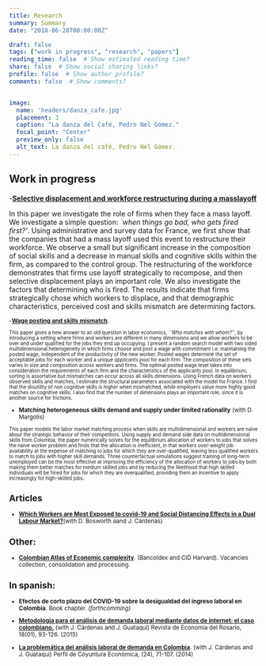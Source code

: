 ```yaml
---
title: Research
summary: Summary
date: "2018-06-28T00:00:00Z"

draft: false
tags: ["work in progress", "research", "papers"]
reading_time: false  # Show estimated reading time?
share: false  # Show social sharing links?
profile: false  # Show author profile?
comments: false  # Show comments?


image:
  name: 'headers/danza_cafe.jpg'
  placement: 3
  caption: "La danza del Café, Pedro Nel Gómez."
  focal_point: "Center"
  preview_only: false
  alt_text: La danza del café, Pedro Nel Gómez.
---
```



## Work in progress

-[**Selective displacement and workforce restructuring during a masslayoff**]("uploads/selective_2021_MONTANA_MARGOLIS.pdf")


In this paper we investigate the role of firms when they face a mass layoff. We investigate a simple question: _`when things go bad, who gets fired first?'_. Using administrative and survey data for France,
we first show that the companies that had a mass layoff used this event to restructure their workforce. We observe a small but significant increase in the composition of social skills and a decrease in manual skills and cognitive skills within the firm, as compared to the control group. The restructuring of the workforce demonstrates that firms use layoff strategically to recompose, and then selective displacement plays an important role. We also investigate the factors that determining who is fired. The results indicate that firms strategically chose which workers to displace, and that demographic characteristics, perceived cost and skills mismatch are determining factors. 
<small>


-[**Wage posting and skills mismatch**]("uploads/Wage_posting_and_multidimensional_skills_mismatch_MONTANA_2021.pdf").

<small>

This paper gives a new answer to an old question in labor economics, _``Who matches with whom?''_, by introducing a setting where firms and workers are different in many dimensions and we allow workers to be over and under qualified for the jobs they end up occupying. I present a random search model with two sided multidimensional heterogeneity in which firms choose and post a wage with commitment i.e. maintaining the posted wage, independent of the productivity of the new worker. Posted wages determine the set of acceptable jobs for each worker and a unique _applicants pool_ for each firm. The composition of these sets varies in size and composition across workers and firms. The optimal posted wage level takes into consideration the requirements of each firm and the characteristics of the applicants pool. In equilibrium, sorting is assortative but mismatches can occur across all skills dimensions. Using French data on workers observed skills and matches, I estimate the structural parameters associated with the model for France. I find that the disutility of non cognitive skills is higher when mismatched, while employers value more highly good matches on cognitive skills. I also find that the number of dimensions plays an important role, since it is another source for frictions.

</small>

- **Matching heterogeneous skills demand and supply under limited rationality** (with D. Margolis)
<small>

This paper models the labor market matching process when skills are multidimensional and workers are naive about the strategic behavior of their competitors. Using supply and demand side data on multidimensional skills from Colombia, the paper numerically solves for the equilibrium allocation of workers to jobs that solves the naive worker problem and finds that the allocation is inefficient, in that workers over-weight job availability at the expense of matching to jobs for which they are over-qualified, leaving less qualified workers to match to jobs with higher skill demands. Three counterfactual simulations suggest training of long-term unemployed can be the most effective at improving the efficiency of the allocation of workers to jobs by both making them better matches for medium skilled jobs and by reducing the likelihood that high skilled individuals will be hired for jobs for which they are overqualified, providing them an incentive to apply increasingly for high-skilled jobs.

</small>

## Articles

- [**Which Workers are Most Exposed to covid-19 and Social Distancing Effects in a Dual Labour Market?**](https://doi.org/10.12804/revistas.urosario.edu.co/economia/a.10549)(with D. Bosworth  aand J. Cárdenas)

## Other:

- [**Colombian Atlas of Economic complexity**](http://datlascolombia.com/#/about/project-description). (Bancoldex and CID Harvard). Vacancies collection, consolidation and processing.

## In spanish:

- **Efectos de corto plazo del COVID-19 sobre la desigualdad del ingreso laboral en Colombia**. Book chapter. _(forthcomming)_

- [**Metodología para el análisis de demanda laboral mediante datos de internet: el caso colombiano.**](https://revistas.urosario.edu.co/index.php/economia/article/view/4583/3299) (with J. Cárdenas and J. Guataqui) Revista de Economía del Rosario, 18(01), 93-126. (2015)

- [**La problemática del análisis laboral de demanda en Colombia**](https://revistas.udea.edu.co/index.php/coyuntura/article/view/24416/19948). (with J. Cárdenas and J. Guataqui) Perfil de Coyuntura Económica, (24), 71-107. (2014)

